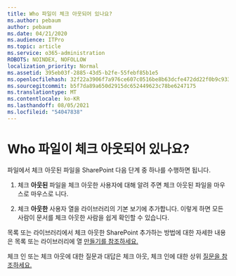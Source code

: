 ```yaml
---
title: Who 파일이 체크 아웃되어 있나요?
ms.author: pebaum
author: pebaum
ms.date: 04/21/2020
ms.audience: ITPro
ms.topic: article
ms.service: o365-administration
ROBOTS: NOINDEX, NOFOLLOW
localization_priority: Normal
ms.assetid: 395eb03f-2885-43d5-b2fe-55febf85b1e5
ms.openlocfilehash: 32f22a3906f7a976ce607c0516be8b63dcfe472dd22f0b9c933e79950ba5e932
ms.sourcegitcommit: b5f7da89a650d2915dc652449623c78be6247175
ms.translationtype: MT
ms.contentlocale: ko-KR
ms.lasthandoff: 08/05/2021
ms.locfileid: "54047838"
---
```

# <a name="who-has-a-file-checked-out"></a>Who 파일이 체크 아웃되어 있나요?

파일에서 체크 아웃된 파일을 SharePoint 다음 단계 중 하나를 수행하면 됩니다.
  
1. 체크 **아웃된** 파일을 체크 아웃한 사용자에 대해 알려 주면 체크 아웃된 파일을 마우스로 마우스로 니다. 
    
2. 체크 **아웃한** 사용자 열을 라이브러리의 기본 보기에 추가합니다. 이렇게 하면 모든 사람이 문서를 체크 아웃한 사람을 쉽게 확인할 수 있습니다. 
    
목록 또는 라이브러리에서 체크 아웃한 SharePoint 추가하는 방법에 대한 자세한 내용은 목록 또는 라이브러리에 열 [만들기를 참조하세요.](https://go.microsoft.com/fwlink/?linkid=2019591) 
  
체크 인 또는 체크 아웃에 대한 질문과 대답은 체크 아웃, 체크 인에 대한 상위 [질문을 참조하세요.](https://go.microsoft.com/fwlink/?linkid=2018786)
  

